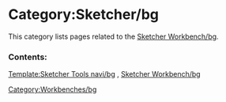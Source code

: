 # Category:Sketcher/bg
This category lists pages related to the [Sketcher Workbench/bg](Sketcher_Workbench/bg.md).

### Contents:

[Template:Sketcher Tools navi/bg](Template:Sketcher_Tools_navi/bg.md) , [Sketcher Workbench/bg](Sketcher_Workbench/bg.md)

[Category:Workbenches/bg](Category:Workbenches/bg.md)
